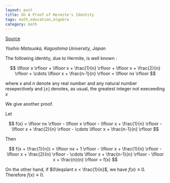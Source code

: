 ```yaml
---
layout: post
title: On A Proof of Hermite's Identity
tags: math,education,algebra
category: math
---
```


[Source](https://www.jstor.org/stable/2311413?read-now=1&oauth_data=eyJlbWFpbCI6InFpdS5taW5nZGEucGt1QG91dGxvb2suY29tIiwiaW5zdGl0dXRpb25JZHMiOltdLCJwcm92aWRlciI6Im1pY3Jvc29mdCJ9&seq=1#page_scan_tab_contents)

*Yoshio Matsuoka, Kagoshima University, Japan*

The following identity, due to Hermite, is well known :

$$
\lfloor x \rfloor + 
\lfloor x + \frac{1}{n} \rfloor + 
\lfloor x + \frac{2}{n} \rfloor + 
\cdots 
\lfloor x + \frac{n-1}{n} \rfloor
= \lfloor nx \rfloor
$$

where $x$ and $n$ denote any real number and any natural number resepectively and $\lfloor x \rfloor$ denotes, as usual, the greatest integer not execeeding $x$

We give another proof.

Let

$$
    f(x) = \lfloor nx \rfloor - 
    \lfloor x \rfloor - 
\lfloor x + \frac{1}{n} \rfloor -
\lfloor x + \frac{2}{n} \rfloor - 
\cdots 
\lfloor x + \frac{n-1}{n} \rfloor
$$

Then 

$$
    f(x + \frac{1}{n}) = \lfloor nx + 1 \rfloor
    - 
\lfloor x + \frac{1}{n} \rfloor -
\lfloor x + \frac{2}{n} \rfloor - 
\cdots 
\lfloor x + \frac{n-1}{n} \rfloor -
\lfloor x + \frac{n}{n} \rfloor = f(x)
$$

On the other hand, if $0\leqslant x < \frac{1}{n}$, we have $f(x) \equiv 0$. Therefore $f(x) \equiv 0$.
